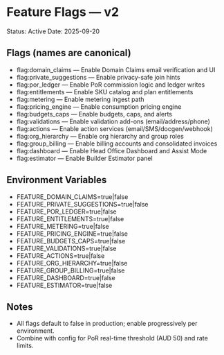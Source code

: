 # Feature Flags — v2

Status: Active
Date: 2025-09-20

## Flags (names are canonical)
- flag:domain_claims — Enable Domain Claims email verification and UI
- flag:private_suggestions — Enable privacy-safe join hints
- flag:por_ledger — Enable PoR commission logic and ledger writes
- flag:entitlements — Enable SKU catalog and plan entitlements
- flag:metering — Enable metering ingest path
- flag:pricing_engine — Enable consumption pricing engine
- flag:budgets_caps — Enable budgets, caps, and alerts
- flag:validations — Enable validation add-ons (email/address/phone)
- flag:actions — Enable action services (email/SMS/docgen/webhook)
- flag:org_hierarchy — Enable org hierarchy and group roles
- flag:group_billing — Enable billing accounts and consolidated invoices
- flag:dashboard — Enable Head Office Dashboard and Assist Mode
- flag:estimator — Enable Builder Estimator panel

## Environment Variables
- FEATURE_DOMAIN_CLAIMS=true|false
- FEATURE_PRIVATE_SUGGESTIONS=true|false
- FEATURE_POR_LEDGER=true|false
- FEATURE_ENTITLEMENTS=true|false
- FEATURE_METERING=true|false
- FEATURE_PRICING_ENGINE=true|false
- FEATURE_BUDGETS_CAPS=true|false
- FEATURE_VALIDATIONS=true|false
- FEATURE_ACTIONS=true|false
- FEATURE_ORG_HIERARCHY=true|false
- FEATURE_GROUP_BILLING=true|false
- FEATURE_DASHBOARD=true|false
- FEATURE_ESTIMATOR=true|false

## Notes
- All flags default to false in production; enable progressively per environment.
- Combine with config for PoR real-time threshold (AUD 50) and rate limits.
